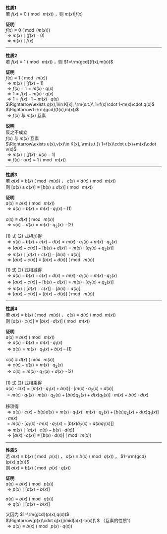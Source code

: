 **性质1**  
若 $f(x)\equiv 0\ (\bmod\ m(x))$ ，则 $m(x)|f(x)$  
  
**证明**  
 $f(x)\equiv 0\ (\bmod(m(x)))$  
 $\Rightarrow m(x)\mid(f(x)-0)$  
 $\Rightarrow m(x)\mid f(x)$  
  
---  
  
**性质2**  
若 $f(x)\equiv 1\ (\bmod\ m(x))$ ，则 $1=\rm{gcd}(f(x),m(x))$  
  
**证明**  
 $f(x)\equiv 1\ (\bmod\ m(x))$  
 $\Rightarrow m(x)\mid[f(x)-1]$  
 $\Rightarrow f(x)-1=m(x)\cdot q(x)$  
 $\Rightarrow 1=f(x)-m(x)\cdot q(x)$  
 $\Rightarrow 1=f(x)\cdot 1-m(x)\cdot q(x)$  
 $\Rightarrow\exists q(x),1\in K[x], \rm{s.t.}\ 1=f(x)\cdot 1-m(x)\cdot q(x)$  
 $\Rightarrow1=\rm{gcd}(f(x),m(x))$  
 $\Rightarrow f(x)$ 与 $m(x)$ 互素  
  
**说明**  
反之不成立  
 $f(x)$ 与 $m(x)$ 互素  
 $\Rightarrow\exists u(x),v(x)\in K[x], \rm{s.t.}\ 1=f(x)\cdot u(x)+m(x)\cdot v(x)$  
 $\Rightarrow m(x)\mid[f(x)\cdot u(x)-1]$  
 $\Rightarrow f(x)\cdot u(x)\equiv1\ (\bmod\ m(x))$  
  
---  
  
**性质3**  
若 $a(x)\equiv b(x)\ (\bmod\ m(x))$ ， $c(x)\equiv d(x)\ (\bmod\ m(x))$  
则 $[a(x)\pm c(x)]\equiv[b(x)\pm d(x)]\ (\bmod\ m(x))$  
  
**证明**  
 $a(x)\equiv b(x)\ (\bmod\ m(x))$  
 $\Rightarrow a(x)-b(x)=m(x)\cdot q_1(x)\cdots(1)$  
  
 $c(x)\equiv d(x)\ (\bmod\ m(x))$  
 $\Rightarrow c(x)-d(x)=m(x)\cdot q_2(x)\cdots(2)$  
  
 $(1)$ 式 $(2)$ 式相加得  
 $\Rightarrow a(x)-b(x)+c(x)-d(x)=m(x)\cdot q_1(x)+m(x)\cdot q_2(x)$  
 $\Rightarrow [a(x)+c(x)]-[b(x)+d(x)]=m(x)\cdot[q_1(x)+q_2(x)]$  
 $\Rightarrow m(x)\mid[a(x)+c(x)]-[b(x)+d(x)]$  
 $\Rightarrow [a(x)+c(x)]\equiv[b(x)+d(x)]\ (\bmod\ m(x))$  
  
 $(1)$ 式 $(2)$ 式相减得  
 $\Rightarrow a(x)-b(x)-c(x)+d(x)=m(x)\cdot q_1(x)-m(x)\cdot q_2(x)$  
 $\Rightarrow [a(x)-c(x)]-[b(x)-d(x)]=m(x)\cdot[q_1(x)+q_2(x)]$  
 $\Rightarrow m(x)\mid[a(x)-c(x)]-[b(x)-d(x)]$  
 $\Rightarrow [a(x)-c(x)]\equiv[b(x)-d(x)]\ (\bmod\ m(x))$  
  
---  
  
**性质4**  
若 $a(x)\equiv b(x)\ (\bmod\ m(x))$ ， $c(x)\equiv d(x)\ (\bmod\ m(x))$  
则 $[a(x)\cdot c(x)]\equiv[b(x)\cdot d(x)]\ (\bmod\ m(x))$  
  
**证明**  
 $a(x)\equiv b(x)\ (\bmod\ m(x))$  
 $\Rightarrow a(x)-b(x)=m(x)\cdot q_1(x)$  
 $\Rightarrow a(x)=m(x)\cdot q_1(x)+b(x)\cdots(1)$  
  
 $c(x)\equiv d(x)\ (\bmod\ m(x))$  
 $\Rightarrow c(x)-d(x)=m(x)\cdot q_2(x)$  
 $\Rightarrow c(x)=m(x)\cdot q_2(x)+d(x)\cdots(2)$  
  
 $(1)$ 式 $(2)$ 式相乘得  
 $a(x)\cdot c(x)=[m(x)\cdot q_1(x)+b(x)]\cdot[m(x)\cdot q_2(x)+d(x)]$  
 $=m(x)\cdot q_1(x)\cdot m(x)\cdot q_2(x)+[b(x)q_2(x)+d(x)q_1(x)]\cdot m(x)+b(x)\cdot d(x)$  
  
移项得  
 $\Rightarrow a(x)\cdot c(x)-b(x)d(x)=m(x)\cdot q_1(x)\cdot m(x)\cdot q_2(x)+[b(x)q_2(x)+d(x)q_1(x)]\cdot m(x)$  
 $=m(x)\cdot[q_1(x)\cdot m(x)\cdot q_2(x)+[b(x)q_2(x)+d(x)q_1(x)]]$  
 $\Rightarrow m(x)\mid[a(x)\cdot c(x)-b(x)\cdot d(x)]$  
 $\Rightarrow [a(x)\cdot c(x)]\equiv[b(x)\cdot d(x)]\ (\bmod\ m(x))$  
  
---  
  
**性质5**  
若 $a(x)\equiv b(x)\ (\bmod\ p(x))$ ， $a(x)\equiv b(x)\ (\bmod\ q(x))$ ， $1=\rm{gcd}(p(x),q(x))$  
则 $a(x)\equiv b(x)\ (\bmod\ p(x)\cdot q(x))$  
  
**证明**  
 $a(x)\equiv b(x)\ (\bmod\ p(x))$  
 $\Rightarrow p(x)\mid[a(x)-b(x)]$  
  
 $a(x)\equiv b(x)\ (\bmod\ q(x))$  
 $\Rightarrow q(x)\mid[a(x)-b(x)]$  
  
又因为 $1=\rm{gcd}(p(x),q(x))$  
 $\Rightarrow[p(x)\cdot q(x)]\mid[a(x)-b(x)]\ $ （互素的性质1）  
 $\Rightarrow a(x)\equiv b(x)\ (\bmod\ p(x)\cdot q(x))$  
